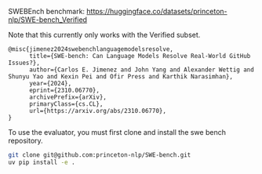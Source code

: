 SWEBEnch benchmark: https://huggingface.co/datasets/princeton-nlp/SWE-bench_Verified

Note that this currently only works with the Verified subset.

```
@misc{jimenez2024swebenchlanguagemodelsresolve,
      title={SWE-bench: Can Language Models Resolve Real-World GitHub Issues?}, 
      author={Carlos E. Jimenez and John Yang and Alexander Wettig and Shunyu Yao and Kexin Pei and Ofir Press and Karthik Narasimhan},
      year={2024},
      eprint={2310.06770},
      archivePrefix={arXiv},
      primaryClass={cs.CL},
      url={https://arxiv.org/abs/2310.06770}, 
}
```

To use the evaluator, you must first clone and install the swe bench repository.

```bash
git clone git@github.com:princeton-nlp/SWE-bench.git
uv pip install -e .
```